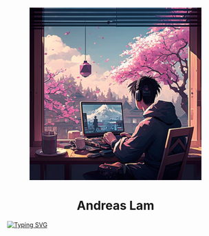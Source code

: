 <p align="center">
    <img src="Avatar.png" width="400" height="400">
</p>
<h1 align="center">
    Andreas Lam
</h1>

[![Typing SVG](https://readme-typing-svg.demolab.com?font=Consolas&duration=1000&pause=1000&color=6778CA&background=FFFFFF00&lines=Web+Developer;Machine+Learning+Developer;Game+Developer)](https://git.io/typing-svg)
